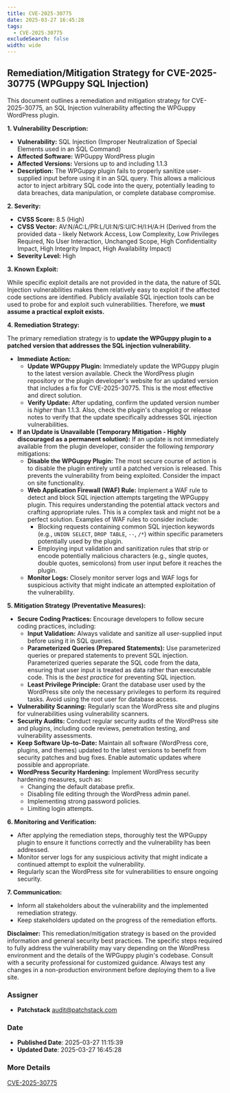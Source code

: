 ```yaml
---
title: CVE-2025-30775
date: 2025-03-27 16:45:28
tags:
  - CVE-2025-30775
excludeSearch: false
width: wide
---
```


## Remediation/Mitigation Strategy for CVE-2025-30775 (WPGuppy SQL Injection)

This document outlines a remediation and mitigation strategy for CVE-2025-30775, an SQL Injection vulnerability affecting the WPGuppy WordPress plugin.

**1. Vulnerability Description:**

*   **Vulnerability:** SQL Injection (Improper Neutralization of Special Elements used in an SQL Command)
*   **Affected Software:** WPGuppy WordPress plugin
*   **Affected Versions:** Versions up to and including 1.1.3
*   **Description:**  The WPGuppy plugin fails to properly sanitize user-supplied input before using it in an SQL query.  This allows a malicious actor to inject arbitrary SQL code into the query, potentially leading to data breaches, data manipulation, or complete database compromise.

**2. Severity:**

*   **CVSS Score:** 8.5 (High)
*   **CVSS Vector:**  AV:N/AC:L/PR:L/UI:N/S:U/C:H/I:H/A:H (Derived from the provided data - likely Network Access, Low Complexity, Low Privileges Required, No User Interaction, Unchanged Scope, High Confidentiality Impact, High Integrity Impact, High Availability Impact)
*   **Severity Level:** High

**3. Known Exploit:**

While specific exploit details are not provided in the data, the nature of SQL Injection vulnerabilities makes them relatively easy to exploit if the affected code sections are identified. Publicly available SQL injection tools can be used to probe for and exploit such vulnerabilities. Therefore, we **must assume a practical exploit exists.**

**4. Remediation Strategy:**

The primary remediation strategy is to **update the WPGuppy plugin to a patched version that addresses the SQL injection vulnerability.**

*   **Immediate Action:**
    *   **Update WPGuppy Plugin:** Immediately update the WPGuppy plugin to the latest version available.  Check the WordPress plugin repository or the plugin developer's website for an updated version that includes a fix for CVE-2025-30775. This is the most effective and direct solution.
    *   **Verify Update:** After updating, confirm the updated version number is *higher* than 1.1.3.  Also, check the plugin's changelog or release notes to verify that the update specifically addresses SQL injection vulnerabilities.
*   **If an Update is Unavailable (Temporary Mitigation - Highly discouraged as a permanent solution):** If an update is not immediately available from the plugin developer, consider the following *temporary* mitigations:
    *   **Disable the WPGuppy Plugin:** The most secure course of action is to disable the plugin entirely until a patched version is released.  This prevents the vulnerability from being exploited.  Consider the impact on site functionality.
    *   **Web Application Firewall (WAF) Rule:** Implement a WAF rule to detect and block SQL injection attempts targeting the WPGuppy plugin. This requires understanding the potential attack vectors and crafting appropriate rules.  This is a complex task and might not be a perfect solution.  Examples of WAF rules to consider include:
        *   Blocking requests containing common SQL injection keywords (e.g., `UNION SELECT`, `DROP TABLE`, `--`, `/*`) within specific parameters potentially used by the plugin.
        *   Employing input validation and sanitization rules that strip or encode potentially malicious characters (e.g., single quotes, double quotes, semicolons) from user input before it reaches the plugin.
    *   **Monitor Logs:**  Closely monitor server logs and WAF logs for suspicious activity that might indicate an attempted exploitation of the vulnerability.

**5. Mitigation Strategy (Preventative Measures):**

*   **Secure Coding Practices:**  Encourage developers to follow secure coding practices, including:
    *   **Input Validation:**  Always validate and sanitize all user-supplied input before using it in SQL queries.
    *   **Parameterized Queries (Prepared Statements):**  Use parameterized queries or prepared statements to prevent SQL injection. Parameterized queries separate the SQL code from the data, ensuring that user input is treated as data rather than executable code.  This is the *best practice* for preventing SQL injection.
    *   **Least Privilege Principle:**  Grant the database user used by the WordPress site only the necessary privileges to perform its required tasks. Avoid using the root user for database access.
*   **Vulnerability Scanning:** Regularly scan the WordPress site and plugins for vulnerabilities using vulnerability scanners.
*   **Security Audits:** Conduct regular security audits of the WordPress site and plugins, including code reviews, penetration testing, and vulnerability assessments.
*   **Keep Software Up-to-Date:**  Maintain all software (WordPress core, plugins, and themes) updated to the latest versions to benefit from security patches and bug fixes.  Enable automatic updates where possible and appropriate.
*   **WordPress Security Hardening:** Implement WordPress security hardening measures, such as:
    *   Changing the default database prefix.
    *   Disabling file editing through the WordPress admin panel.
    *   Implementing strong password policies.
    *   Limiting login attempts.

**6. Monitoring and Verification:**

*   After applying the remediation steps, thoroughly test the WPGuppy plugin to ensure it functions correctly and the vulnerability has been addressed.
*   Monitor server logs for any suspicious activity that might indicate a continued attempt to exploit the vulnerability.
*   Regularly scan the WordPress site for vulnerabilities to ensure ongoing security.

**7. Communication:**

*   Inform all stakeholders about the vulnerability and the implemented remediation strategy.
*   Keep stakeholders updated on the progress of the remediation efforts.

**Disclaimer:** This remediation/mitigation strategy is based on the provided information and general security best practices.  The specific steps required to fully address the vulnerability may vary depending on the WordPress environment and the details of the WPGuppy plugin's codebase. Consult with a security professional for customized guidance. Always test any changes in a non-production environment before deploying them to a live site.

### Assigner
- **Patchstack** <audit@patchstack.com>

### Date
- **Published Date**: 2025-03-27 11:15:39
- **Updated Date**: 2025-03-27 16:45:28

### More Details
[CVE-2025-30775](https://www.cvedetails.com/cve/CVE-2025-30775)